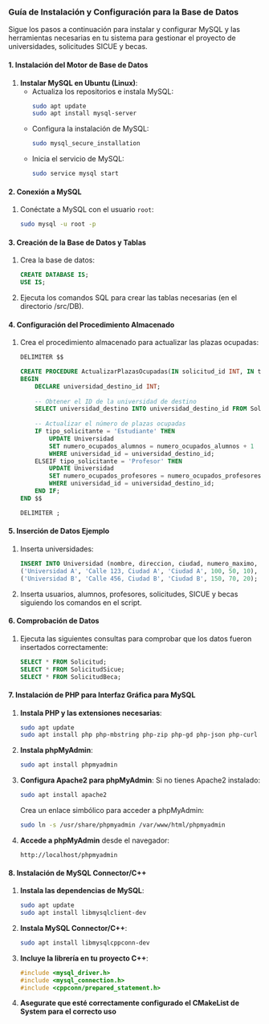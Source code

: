 ### Guía de Instalación y Configuración para la Base de Datos

Sigue los pasos a continuación para instalar y configurar MySQL y las herramientas necesarias en tu sistema para gestionar el proyecto de universidades, solicitudes SICUE y becas.

#### 1. **Instalación del Motor de Base de Datos**

1. **Instalar MySQL en Ubuntu (Linux)**:
    - Actualiza los repositorios e instala MySQL:
      ```bash
      sudo apt update
      sudo apt install mysql-server
      ```
    - Configura la instalación de MySQL:
      ```bash
      sudo mysql_secure_installation
      ```
    - Inicia el servicio de MySQL:
      ```bash
      sudo service mysql start
      ```

#### 2. **Conexión a MySQL**

1. Conéctate a MySQL con el usuario `root`:
    ```bash
    sudo mysql -u root -p
    ```

#### 3. **Creación de la Base de Datos y Tablas**

1. Crea la base de datos:
    ```sql
    CREATE DATABASE IS;
    USE IS;
    ```
2. Ejecuta los comandos SQL para crear las tablas necesarias (en el directorio /src/DB).

#### 4. **Configuración del Procedimiento Almacenado**

1. Crea el procedimiento almacenado para actualizar las plazas ocupadas:
    ```sql
    DELIMITER $$

    CREATE PROCEDURE ActualizarPlazasOcupadas(IN solicitud_id INT, IN tipo_solicitante ENUM('Estudiante', 'Profesor'))
    BEGIN
        DECLARE universidad_destino_id INT;
        
        -- Obtener el ID de la universidad de destino
        SELECT universidad_destino INTO universidad_destino_id FROM Solicitud WHERE solicitud_id = solicitud_id;
        
        -- Actualizar el número de plazas ocupadas
        IF tipo_solicitante = 'Estudiante' THEN
            UPDATE Universidad 
            SET numero_ocupados_alumnos = numero_ocupados_alumnos + 1 
            WHERE universidad_id = universidad_destino_id;
        ELSEIF tipo_solicitante = 'Profesor' THEN
            UPDATE Universidad 
            SET numero_ocupados_profesores = numero_ocupados_profesores + 1 
            WHERE universidad_id = universidad_destino_id;
        END IF;
    END $$

    DELIMITER ;
    ```

#### 5. **Inserción de Datos Ejemplo**

1. Inserta universidades:
    ```sql
    INSERT INTO Universidad (nombre, direccion, ciudad, numero_maximo, maximo_alumnos, maximo_profesores) VALUES
    ('Universidad A', 'Calle 123, Ciudad A', 'Ciudad A', 100, 50, 10),
    ('Universidad B', 'Calle 456, Ciudad B', 'Ciudad B', 150, 70, 20);
    ```
2. Inserta usuarios, alumnos, profesores, solicitudes, SICUE y becas siguiendo los comandos en el script.

#### 6. **Comprobación de Datos**

1. Ejecuta las siguientes consultas para comprobar que los datos fueron insertados correctamente:
    ```sql
    SELECT * FROM Solicitud;
    SELECT * FROM SolicitudSicue;
    SELECT * FROM SolicitudBeca;
    ```

#### 7. **Instalación de PHP para Interfaz Gráfica para MySQL**

1. **Instala PHP y las extensiones necesarias**:
    ```bash
    sudo apt update
    sudo apt install php php-mbstring php-zip php-gd php-json php-curl
    ```

2. **Instala phpMyAdmin**:
    ```bash
    sudo apt install phpmyadmin
    ```

3. **Configura Apache2 para phpMyAdmin**:
    Si no tienes Apache2 instalado:
    ```bash
    sudo apt install apache2
    ```
    Crea un enlace simbólico para acceder a phpMyAdmin:
    ```bash
    sudo ln -s /usr/share/phpmyadmin /var/www/html/phpmyadmin
    ```

4. **Accede a phpMyAdmin** desde el navegador:
    ```
    http://localhost/phpmyadmin
    ```

#### 8. **Instalación de MySQL Connector/C++**

1. **Instala las dependencias de MySQL**:
    ```bash
    sudo apt update
    sudo apt install libmysqlclient-dev
    ```

2. **Instala MySQL Connector/C++**:
    ```bash
    sudo apt install libmysqlcppconn-dev
    ```

3. **Incluye la librería en tu proyecto C++**:
    ```cpp
    #include <mysql_driver.h>
    #include <mysql_connection.h>
    #include <cppconn/prepared_statement.h>
    ```
    
4. **Asegurate que esté correctamente configurado el CMakeList de System para el correcto uso**